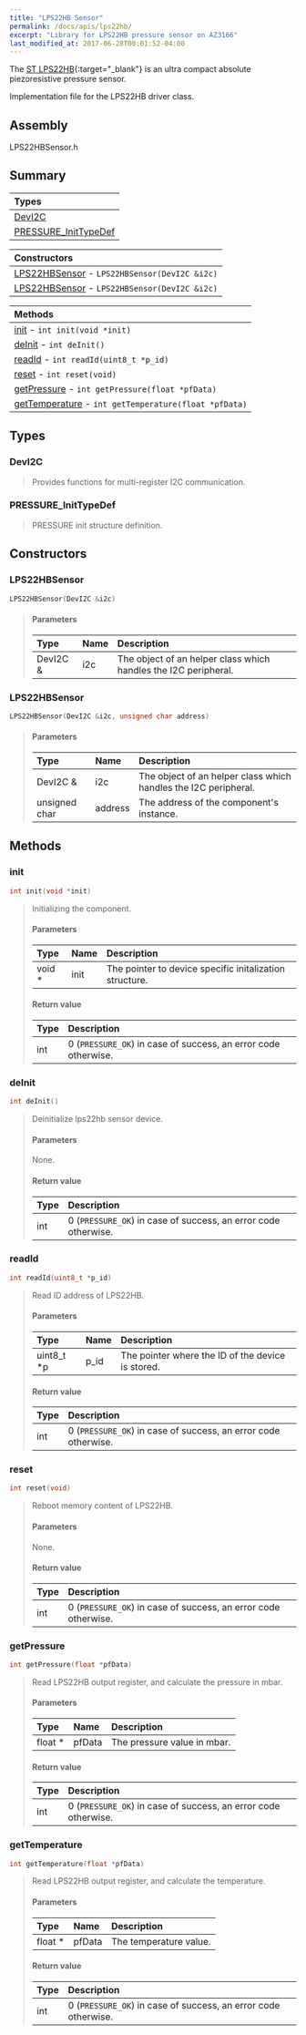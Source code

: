 ```yaml
---
title: "LPS22HB Sensor"
permalink: /docs/apis/lps22hb/
excerpt: "Library for LPS22HB pressure sensor on AZ3166"
last_modified_at: 2017-06-28T00:01:52-04:00
---
```


The [ST LPS22HB](http://www.st.com/en/mems-and-sensors/lps22hb.html){:target="_blank"} is an ultra compact absolute piezoresistive pressure sensor.

Implementation file for the LPS22HB driver class.

## Assembly

LPS22HBSensor.h

## Summary

| Types |
| :---- |
| [DevI2C](#devi2c) |
| [PRESSURE_InitTypeDef](#pressure_inittypedef) |

| Constructors |
| :----------- |
| [LPS22HBSensor](#LPS22HBSensor) - `LPS22HBSensor(DevI2C &i2c)` |
| [LPS22HBSensor](#LPS22HBSensor-1) - `LPS22HBSensor(DevI2C &i2c)` |

| Methods |
| :------ |
| [init](#init) - `int init(void *init)` |
| [deInit](#deInit) - `int deInit()` |
| [readId](#readId) - `int readId(uint8_t *p_id)` |
| [reset](#reset) - `int reset(void)` |
| [getPressure](#getPressure) - `int getPressure(float *pfData)` |
| [getTemperature](#getTemperature) - `int getTemperature(float *pfData)` |

## Types

### DevI2C

> Provides functions for multi-register I2C communication.

### PRESSURE_InitTypeDef

> PRESSURE init structure definition.

## Constructors

### LPS22HBSensor

```cpp
LPS22HBSensor(DevI2C &i2c)
```

> #### Parameters
>
> | Type | Name | Description |
> | :--- | :--- | :---------- |
> | DevI2C & | i2c | The object of an helper class which handles the I2C peripheral. |

### LPS22HBSensor

```cpp
LPS22HBSensor(DevI2C &i2c, unsigned char address)
```

> #### Parameters
>
> | Type | Name | Description |
> | :--- | :--- | :---------- |
> | DevI2C & | i2c | The object of an helper class which handles the I2C peripheral. |
> | unsigned char | address | The address of the component's instance. |

## Methods

### init

```cpp
int init(void *init)
```

> Initializing the component.
>
> #### Parameters
>
> | Type | Name | Description |
> | :--- | :--- | :---------- |
> | void * | init | The pointer to device specific initalization structure. |
>
> #### Return value
>
> | Type | Description |
> | :--- | :---------- |
> | int | 0 (`PRESSURE_OK`) in case of success, an error code otherwise. |

### deInit

```cpp
int deInit()
```

> Deinitialize lps22hb sensor device.
>
> #### Parameters
>
> None.
>
> #### Return value
>
> | Type | Description |
> | :--- | :---------- |
> | int | 0 (`PRESSURE_OK`) in case of success, an error code otherwise. |

### readId

```cpp
int readId(uint8_t *p_id)
```

> Read ID address of LPS22HB.
>
> #### Parameters
>
> | Type | Name | Description |
> | :--- | :--- | :---------- |
> | uint8_t *p | p_id | The pointer where the ID of the device is stored. |
>
> #### Return value
>
> | Type | Description |
> | :--- | :---------- |
> | int | 0 (`PRESSURE_OK`) in case of success, an error code otherwise. |

### reset

```cpp
int reset(void)
```

> Reboot memory content of LPS22HB.
>
> #### Parameters
>
> None.
>
> #### Return value
>
> | Type | Description |
> | :--- | :---------- |
> | int | 0 (`PRESSURE_OK`) in case of success, an error code otherwise. |

### getPressure

```cpp
int getPressure(float *pfData)
```

> Read LPS22HB output register, and calculate the pressure in mbar.
>
> #### Parameters
>
> | Type | Name | Description |
> | :--- | :--- | :---------- |
> | float * | pfData | The pressure value in mbar. |
>
> #### Return value
>
> | Type | Description |
> | :--- | :---------- |
> | int | 0 (`PRESSURE_OK`) in case of success, an error code otherwise. |

### getTemperature

```cpp
int getTemperature(float *pfData)
```

> Read LPS22HB output register, and calculate the temperature.
>
> #### Parameters
>
> | Type | Name | Description |
> | :--- | :--- | :---------- |
> | float * | pfData | The temperature value. |
>
> #### Return value
>
> | Type | Description |
> | :--- | :---------- |
> | int | 0 (`PRESSURE_OK`) in case of success, an error code otherwise. |
